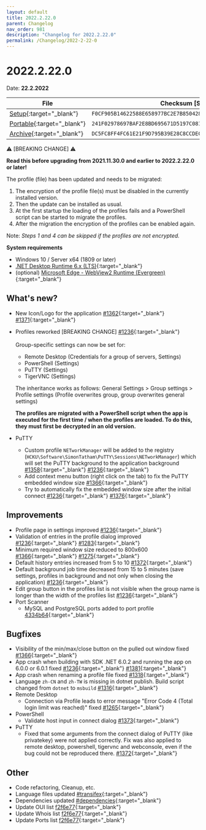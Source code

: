 ```yaml
---
layout: default
title: 2022.2.22.0
parent: Changelog
nav_order: 981
description: "Changelog for 2022.2.22.0"
permalink: /Changelog/2022-2-22-0
---
```


# 2022.2.22.0

Date: **22.2.2022**

| File                                                                                                                                                | Checksum [SHA256]                                                  |
| --------------------------------------------------------------------------------------------------------------------------------------------------- | ------------------------------------------------------------------ |
| [Setup](https://github.com/BornToBeRoot/NETworkManager/releases/download/2022.2.22.0/NETworkManager_2022.2.22.0_Setup.exe){:target="\_blank"}       | `F0CF905B14622588E658977BC2E7B85042858FA4191CDAEF4F84C1BAE2DC9311` |
| [Portable](https://github.com/BornToBeRoot/NETworkManager/releases/download/2022.2.22.0/NETworkManager_2022.2.22.0_Portable.zip){:target="\_blank"} | `241F02978697BAF2E8BD695671D5197C081CB44C5D52925BC30CC3CECF0A4592` |
| [Archive](https://github.com/BornToBeRoot/NETworkManager/releases/download/2022.2.22.0/NETworkManager_2022.2.22.0_Archive.zip){:target="\_blank"}   | `DC5FC8FF4FC61E21F9D795B39E28C8CCDEC2FD4F01323031F27D691A93563CF8` |

:warning: [BREAKING CHANGE] :warning:

**Read this before upgrading from 2021.11.30.0 and earlier to 2022.2.22.0 or later!**

The profile (file) has been updated and needs to be migrated:

1. The encryption of the profile file(s) must be disabled in the currently installed version.
2. Then the update can be installed as usual.
3. At the first startup the loading of the profiles fails and a PowerShell script can be started to migrate the profiles.
4. After the migration the encryption of the profiles can be enabled again.

Note: _Steps 1 and 4 can be skipped if the profiles are not encrypted._

**System requirements**

- Windows 10 / Server x64 (1809 or later)
- [.NET Desktop Runtime 6.x (LTS)](https://dotnet.microsoft.com/download/dotnet/6.0){:target="\_blank"}
- (optional) [Microsoft Edge - WebView2 Runtime (Evergreen)](https://developer.microsoft.com/en-us/microsoft-edge/webview2/){:target="\_blank"}

## What's new?

- New Icon/Logo for the application [#1362](https://github.com/BornToBeRoot/NETworkManager/pull/1362){:target="\_blank"} [#1371](https://github.com/BornToBeRoot/NETworkManager/pull/1371){:target="\_blank"}
- Profiles reworked [BREAKING CHANGE] [#1236](https://github.com/BornToBeRoot/NETworkManager/pull/1236){:target="\_blank"} <br />  
  Group-specific settings can now be set for:

  - Remote Desktop (Credentials for a group of servers, Settings)
  - PowerShell (Settings)
  - PuTTY (Settings)
  - TigerVNC (Settings)

  The inheritance works as follows: General Settings > Group settings > Profile settings (Profile overwrites group, group overwrites general settings)

  **The profiles are migrated with a PowerShell script when the app is executed for the first time / when the profiles are loaded. To do this, they must first be decrypted in an old version.**

- PuTTY
  - Custom profile `NETworkManager` will be added to the registry (`HCKU\Software\SimonTatham\PuTTY\Sessions\NETworkManager`) which will set the PuTTY background to the application background [#1358](https://github.com/BornToBeRoot/NETworkManager/pull/1358){:target="\_blank"} [#1236](https://github.com/BornToBeRoot/NETworkManager/pull/1236){:target="\_blank"}
  - Add context menu button (right click on the tab) to fix the PuTTY embedded window size [#1366](https://github.com/BornToBeRoot/NETworkManager/pull/1366){:target="\_blank"}
  - Try to automatically fix the embedded window size after the initial connect [#1236](https://github.com/BornToBeRoot/NETworkManager/pull/1236){:target="\_blank"} [#1376](https://github.com/BornToBeRoot/NETworkManager/pull/1376){:target="\_blank"}

## Improvements

- Profile page in settings improved [#1236](https://github.com/BornToBeRoot/NETworkManager/pull/1236){:target="\_blank"}
- Validation of entries in the profile dialog improved [#1236](https://github.com/BornToBeRoot/NETworkManager/pull/1236){:target="\_blank"} [#1283](https://github.com/BornToBeRoot/NETworkManager/issues/1283){:target="\_blank"}
- Minimum required window size reduced to 800x600 [#1366](https://github.com/BornToBeRoot/NETworkManager/pull/1366){:target="\_blank"} [#1275](https://github.com/BornToBeRoot/NETworkManager/issues/1275){:target="\_blank"}
- Default history entries increased from 5 to 10 [#1372](https://github.com/BornToBeRoot/NETworkManager/issues/1372){:target="\_blank"}
- Default background job time decreased from 15 to 5 minutes (save settings, profiles in background and not only when closing the application) [#1236](https://github.com/BornToBeRoot/NETworkManager/pull/1236){:target="\_blank"}
- Edit group button in the profiles list is not visible when the group name is longer than the width of the profiles list [#1236](https://github.com/BornToBeRoot/NETworkManager/pull/1236){:target="\_blank"}
- Port Scanner
  - MySQL and PostgreSQL ports added to port profile [4334b64](https://github.com/BornToBeRoot/NETworkManager/commit/4334b649e0f73ab419e524f50c438b128288d8e3){:target="\_blank"}

## Bugfixes

- Visibility of the min/max/close button on the pulled out window fixed [#1366](https://github.com/BornToBeRoot/NETworkManager/pull/1366){:target="\_blank"}
- App crash when building with SDK .NET 6.0.2 and running the app on 6.0.0 or 6.0.1 fixed [#1236](https://github.com/BornToBeRoot/NETworkManager/pull/1236){:target="\_blank"} [#1381](https://github.com/BornToBeRoot/NETworkManager/issues/1381){:target="\_blank"}
- App crash when renaming a profile file fixed [#1318](https://github.com/BornToBeRoot/NETworkManager/issues/1318){:target="\_blank"}
- Language `zh-CN` and `zh-TW` is missing in dotnet publish. Build script changed from `dotnet` to `msbuild` [#1316](https://github.com/BornToBeRoot/NETworkManager/issues/1316){:target="\_blank"}
- Remote Desktop
  - Connection via Profile leads to error message "Error Code 4 (Total login limit was reached)" fixed [#1265](https://github.com/BornToBeRoot/NETworkManager/issues/1265){:target="\_blank"}
- PowerShell
  - Validate host input in connect dialog [#1373](https://github.com/BornToBeRoot/NETworkManager/issues/1373){:target="\_blank"}
- PuTTY
  - Fixed that some arguments from the connect dialog of PuTTY (like privatekey) were not applied correctly. Fix was also applied to remote desktop, powershell, tigervnc and webconsole, even if the bug could not be reproduced there. [#1372](https://github.com/BornToBeRoot/NETworkManager/issues/1372){:target="\_blank"}

## Other

- Code refactoring, Cleanup, etc.
- Language files updated [#transifex](https://github.com/BornToBeRoot/NETworkManager/pulls?q=author%3Aapp%2Ftransifex-integration){:target="\_blank"}
- Dependencies updated [#dependencies](https://github.com/BornToBeRoot/NETworkManager/pulls?q=author%3Aapp%2Fdependabot){:target="\_blank"}
- Update OUI list [f2f6e77](https://github.com/BornToBeRoot/NETworkManager/commit/f2f6e77e2bae2fc30f6dcfe9e9ceeb759d2e2f70){:target="\_blank"}
- Update Whois list [f2f6e77](https://github.com/BornToBeRoot/NETworkManager/commit/f2f6e77e2bae2fc30f6dcfe9e9ceeb759d2e2f70){:target="\_blank"}
- Update Ports list [f2f6e77](https://github.com/BornToBeRoot/NETworkManager/commit/f2f6e77e2bae2fc30f6dcfe9e9ceeb759d2e2f70){:target="\_blank"}
